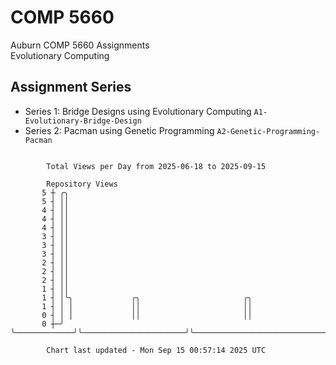 # COMP 5660
Auburn COMP 5660 Assignments  
Evolutionary Computing

## Assignment Series
- Series 1: Bridge Designs using Evolutionary Computing `A1-Evolutionary-Bridge-Design`
- Series 2: Pacman using Genetic Programming `A2-Genetic-Programming-Pacman`

```

        Total Views per Day from 2025-06-18 to 2025-09-15

        Repository Views
       5 ┼ ╭╮
       5 ┤ ││
       4 ┤ ││
       4 ┤ ││
       4 ┤ ││
       3 ┤ ││
       3 ┤ ││
       3 ┤ ││
       2 ┤ ││
       2 ┤ ││
       2 ┤ ││
       1 ┤ ││
       1 ┤ │╰╮             ╭╮                       ╭╮
       1 ┤ │ │             ││                       ││
       0 ┤ │ │             ││                       ││
       0 ┼─╯ ╰─────────────╯╰───────────────────────╯╰─────────────────────────────────────────────

        Chart last updated - Mon Sep 15 00:57:14 2025 UTC
        
```
